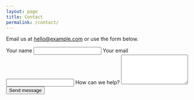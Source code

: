 ```yaml
---
layout: page
title: Contact
permalink: /contact/
---
```


Email us at [hello@example.com](mailto:hello@example.com) or use the form below.

<form action="https://formspree.io/f/your-form-id" method="POST" class="contact-form">
  <label>
    Your name
    <input type="text" name="name" required />
  </label>
  <label>
    Your email
    <input type="email" name="email" required />
  </label>
  <label>
    How can we help?
    <textarea name="message" rows="5" required></textarea>
  </label>
  <button type="submit" class="btn btn-primary">Send message</button>
</form>
